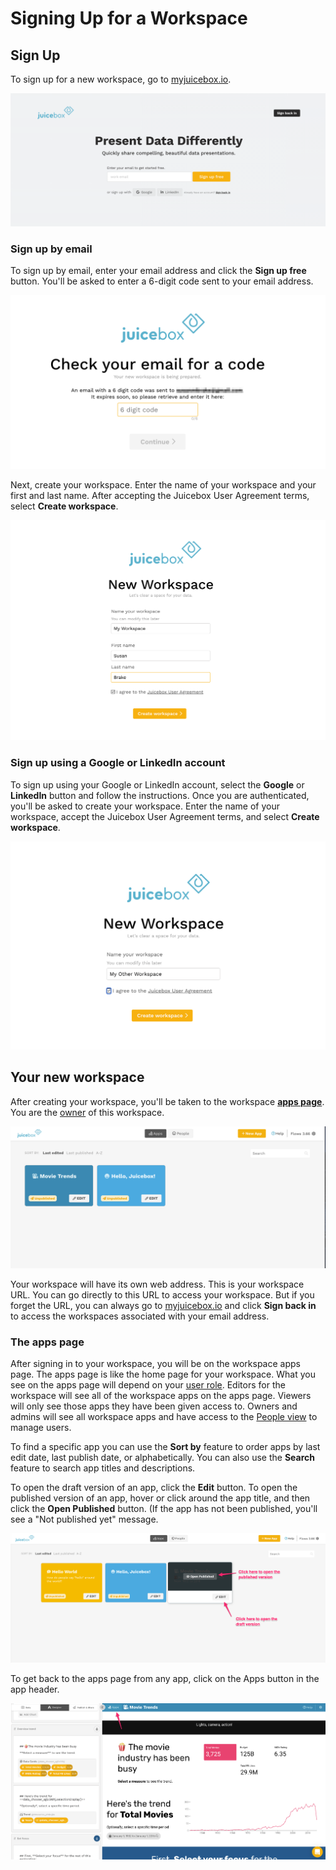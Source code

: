 # Signing Up for a Workspace

## Sign Up

To sign up for a new workspace, go to [myjuicebox.io](https://myjuicebox.io). 

![](../.gitbook/assets/image%20%28152%29.png)

### Sign up by email

To sign up by email, enter your email address and click the **Sign up free** button. You'll be asked to enter a 6-digit code sent to your email address. 

![](../.gitbook/assets/image%20%28154%29.png)

Next, create your workspace. Enter the name of your workspace and your first and last name.  After accepting the Juicebox User Agreement terms, select **Create workspace**. 

![](../.gitbook/assets/image%20%28155%29.png)

### Sign up using a Google or LinkedIn account

To sign up using your Google or LinkedIn account, select the **Google** or **LinkedIn** button and follow the instructions. Once you are authenticated, you'll be asked to create your workspace. Enter the name of your workspace, accept the Juicebox User Agreement terms, and select **Create workspace**.

![](../.gitbook/assets/image%20%28148%29.png)

## Your new workspace

After creating your workspace, you'll be taken to the workspace [**apps page**](new-workspace.md#the-apps-page). You are the [owner](../managing-users/user-management-and-roles.md#owner) of this workspace. 

![The workspace apps page](../.gitbook/assets/image%20%28211%29.png)

Your workspace will have its own web address. This is your workspace URL. You can go directly to this URL to access your workspace. But if you forget the URL, you can always go to [myjuicebox.io](https://myjuicebox.io) and click **Sign back in** to access the workspaces associated with your email address. 

### The apps page

After signing in to your workspace, you will be on the workspace apps page. The apps page is like the home page for your workspace. What you see on the apps page will depend on your [user role](../managing-users/user-management-and-roles.md). Editors for the workspace will see all of the workspace apps on the apps page. Viewers will only see those apps they have been given access to. Owners and admins will see all workspace apps and have access to the [People view](../managing-users/user-management-and-roles.md#managing-users) to manage users.

To find a specific app you can use the **Sort by** feature to order apps by last edit date, last publish date, or alphabetically. You can also use the **Search** feature to search app titles and descriptions. 

To open the draft version of an app, click the **Edit** button. To open the published version of an app, hover or click around the app title, and then click the **Open Published** button. \(If the app has not been published, you'll see a "Not published yet" message.  

![Open the draft or published version of an app from the apps page](../.gitbook/assets/image%20%28201%29.png)

To get back to the apps page from any app, click on the Apps button in the app header.

![Click the Apps button to return to the apps page](../.gitbook/assets/image%20%28209%29.png)

### 

